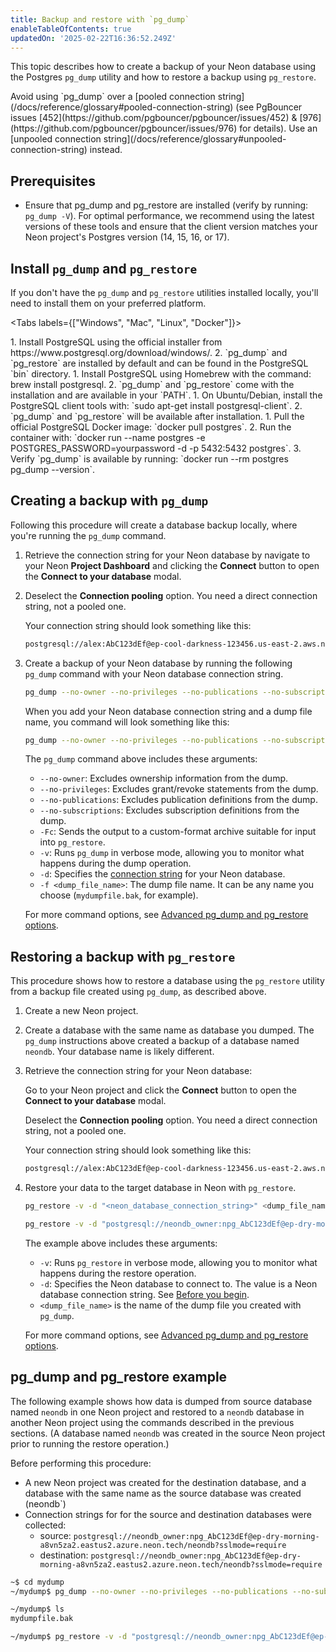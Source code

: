 ```yaml
---
title: Backup and restore with `pg_dump`
enableTableOfContents: true
updatedOn: '2025-02-22T16:36:52.249Z'
---
```


This topic describes how to create a backup of your Neon database using the Postgres `pg_dump` utility and how to restore a backup using `pg_restore`.

<Admonition type="important">
Avoid using `pg_dump` over a [pooled connection string](/docs/reference/glossary#pooled-connection-string) (see PgBouncer issues [452](https://github.com/pgbouncer/pgbouncer/issues/452) & [976](https://github.com/pgbouncer/pgbouncer/issues/976) for details). Use an [unpooled connection string](/docs/reference/glossary#unpooled-connection-string) instead.
</Admonition>

## Prerequisites

- Ensure that pg_dump and pg_restore are installed (verify by running: `pg_dump -V`). For optimal performance, we recommend using the latest versions of these tools and ensure that the client version matches your Neon project's Postgres version (14, 15, 16, or 17).

## Install `pg_dump` and `pg_restore`

If you don't have the `pg_dump` and `pg_restore` utilities installed locally, you'll need to install them on your preferred platform.

<Tabs labels={["Windows", "Mac", "Linux", "Docker"]}>

<TabItem>
1. Install PostgreSQL using the official installer from https://www.postgresql.org/download/windows/.
2. `pg_dump` and `pg_restore` are installed by default and can be found in the PostgreSQL `bin` directory.
</TabItem>

<TabItem>
1. Install PostgreSQL using Homebrew with the command: brew install postgresql.
2. `pg_dump` and `pg_restore` come with the installation and are available in your `PATH`.
</TabItem>

<TabItem>
1. On Ubuntu/Debian, install the PostgreSQL client tools with: `sudo apt-get install postgresql-client`.
2. `pg_dump` and `pg_restore` will be available after installation.
</TabItem>

<TabItem>
1. Pull the official PostgreSQL Docker image: `docker pull postgres`.
2. Run the container with: `docker run --name postgres -e POSTGRES_PASSWORD=yourpassword -d -p 5432:5432 postgres`.
3. Verify `pg_dump` is available by running: `docker run --rm postgres pg_dump --version`.
</TabItem>

</Tabs>

## Creating a backup with `pg_dump`

Following this procedure will create a database backup locally, where you're running the `pg_dump` command.

1. Retrieve the connection string for your Neon database by navigate to your Neon **Project Dashboard** and clicking the **Connect** button to open the **Connect to your database** modal.

2. Deselect the **Connection pooling** option. You need a direct connection string, not a pooled one.

   Your connection string should look something like this:

   ```bash shouldWrap
   postgresql://alex:AbC123dEf@ep-cool-darkness-123456.us-east-2.aws.neon.tech/neondb?sslmode=require
   ```

3. Create a backup of your Neon database by running the following `pg_dump` command with your Neon database connection string.

   ```bash shouldWrap
   pg_dump --no-owner --no-privileges --no-publications --no-subscriptions -Fc -v -d "<neon_database_connection_string>" -f <dump_file_name>
   ```

   When you add your Neon database connection string and a dump file name, you command will look something like this:

   ```bash shouldWrap
   pg_dump --no-owner --no-privileges --no-publications --no-subscriptions -Fc -v -d "postgresql://neondb_owner:npg_AbC123dEf@ep-dry-morning-a8vn5za2.eastus2.azure.neon.tech/neondb?sslmode=require" -f mydatabase.bak
   ```

   The `pg_dump` command above includes these arguments:

   - `--no-owner`: Excludes ownership information from the dump.
   - `--no-privileges`: Excludes grant/revoke statements from the dump.
   - `--no-publications`: Excludes publication definitions from the dump.
   - `--no-subscriptions`: Excludes subscription definitions from the dump.
   - `-Fc`: Sends the output to a custom-format archive suitable for input into `pg_restore`.
   - `-v`: Runs `pg_dump` in verbose mode, allowing you to monitor what happens during the dump operation.
   - `-d`: Specifies the [connection string](https://www.postgresql.org/docs/current/libpq-connect.html#LIBPQ-CONNSTRING) for your Neon database.
   - `-f <dump_file_name>`: The dump file name. It can be any name you choose (`mydumpfile.bak`, for example).

   For more command options, see [Advanced pg_dump and pg_restore options](#advanced-pgdump-and-pgrestore-options).

## Restoring a backup with `pg_restore`

This procedure shows how to restore a database using the `pg_restore` utility from a backup file created using `pg_dump`, as described above.

1. Create a new Neon project.
2. Create a database with the same name as database you dumped. The `pg_dump` instructions above created a backup of a database named `neondb`. Your database name is likely different.
3. Retrieve the connection string for your Neon database:

   Go to your Neon project and click the **Connect** button to open the **Connect to your database** modal.

   Deselect the **Connection pooling** option. You need a direct connection string, not a pooled one.

   Your connection string should look something like this:

   ```bash shouldWrap
   postgresql://alex:AbC123dEf@ep-cool-darkness-123456.us-east-2.aws.neon.tech/neondb?sslmode=require
   ```

4. Restore your data to the target database in Neon with `pg_restore`.

   ```bash shouldWrap
   pg_restore -v -d "<neon_database_connection_string>" <dump_file_name>
   ```

   ```bash shouldWrap
   pg_restore -v -d "postgresql://neondb_owner:npg_AbC123dEf@ep-dry-morning-a8vn5za2.eastus2.azure.neon.tech/neondb?sslmode=require" mydatabase.bak
   ```

   The example above includes these arguments:

   - `-v`: Runs `pg_restore` in verbose mode, allowing you to monitor what happens during the restore operation.
   - `-d`: Specifies the Neon database to connect to. The value is a Neon database connection string. See [Before you begin](#before-you-begin).
   - `<dump_file_name>` is the name of the dump file you created with `pg_dump`.

   For more command options, see [Advanced pg_dump and pg_restore options](#advanced-pgdump-and-pgrestore-options).

## pg_dump and pg_restore example

The following example shows how data is dumped from source database named `neondb` in one Neon project and restored to a `neondb` database in another Neon project using the commands described in the previous sections. (A database named `neondb` was created in the source Neon project prior to running the restore operation.)

Before performing this procedure:

- A new Neon project was created for the destination database, and a database with the same name as the source database was created (neondb`)
- Connection strings for for the source and destination databases were collected:
  - source: `postgresql://neondb_owner:npg_AbC123dEf@ep-dry-morning-a8vn5za2.eastus2.azure.neon.tech/neondb?sslmode=require`
  - destination: `postgresql://neondb_owner:npg_AbC123dEf@ep-dry-morning-a8vn5za2.eastus2.azure.neon.tech/neondb?sslmode=require`

```bash shouldWrap
~$ cd mydump
~/mydump$ pg_dump --no-owner --no-privileges --no-publications --no-subscriptions -Fc -v -d "postgresql://neondb_owner:npg_AbC123dEf@ep-dry-morning-a8vn5za2.eastus2.azure.neon.tech/neondb?sslmode=require" -f mydatabase.bak

~/mydump$ ls
mydumpfile.bak

~/mydump$ pg_restore -v -d "postgresql://neondb_owner:npg_AbC123dEf@ep-dry-morning-a8vn5za2.eastus2.azure.neon.tech/neondb?sslmode=require" mydatabase.bak
```
